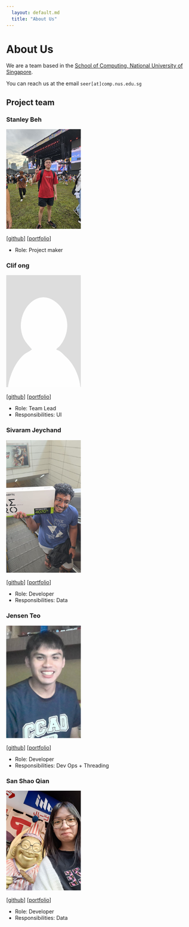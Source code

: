 ```yaml
---
  layout: default.md
  title: "About Us"
---
```


# About Us

We are a team based in the [School of Computing, National University of Singapore](http://www.comp.nus.edu.sg).

You can reach us at the email `seer[at]comp.nus.edu.sg`

## Project team

### Stanley Beh

<img src="images/ziliangstanley.png" width="200px">

[[github](https://github.com/ziliangstanley)]
[[portfolio](team/clifong.md)]

* Role: Project maker

### Clif ong

<img src="images/clifong.png" width="200px">

[[github](http://github.com/sivaramjeychand)]
[[portfolio](team/johndoe.md)]

* Role: Team Lead
* Responsibilities: UI

### Sivaram Jeychand

<img src="images/sivaramjeychand.png" width="200px">

[[github](http://github.com/johndoe)] [[portfolio](team/johndoe.md)]

* Role: Developer
* Responsibilities: Data

### Jensen Teo

<img src="images/jensen188.png" width="200px">

[[github](http://github.com/jensen188)]
[[portfolio](team/jensen188.md)]

* Role: Developer
* Responsibilities: Dev Ops + Threading

### San Shao Qian

<img src="images/sanshaoqian.png" width="200px">

[[github](https://github.com/SanShaoQian)]
[[portfolio](team/sanshaoqian.md)]

* Role: Developer
* Responsibilities: Data

